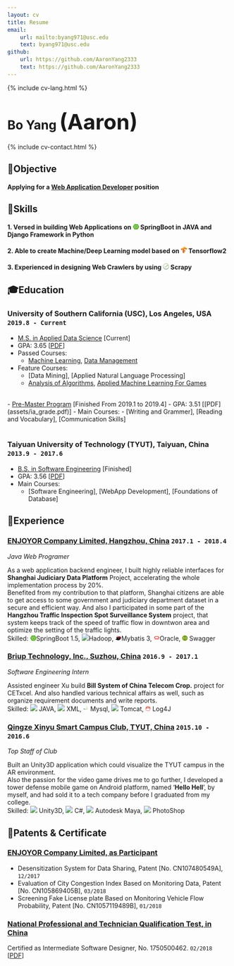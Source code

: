 ```yaml
---
layout: cv
title: Resume
email: 
    url: mailto:byang971@usc.edu
    text: byang971@usc.edu
github:
    url: https://github.com/AaronYang2333
    text: https://github.com/AaronYang2333
---
```

{% include cv-lang.html %}

# Bo __Yang__ <font size="9">(Aaron)</font>

{% include cv-contact.html %}

## <span>&#127919;</span>Objective
#### __Applying for a <u>Web Application Developer</u> position__

## <span>&#128170;</span>Skills
#### __1. Versed in building Web Applications on <span><img src="assets/icons/springboot.png" height="12" width="14"> SpringBoot in JAVA</span> and Django Framework in Python__

#### __2. Able to create Machine/Deep Learning model based on <span><img src="assets/icons/tensorflow.png" height="15" width="14"> Tensorflow2</span>__

#### __3. Experienced in designing Web Crawlers by using <span><img src="assets/icons/scrapy.png" height="14" width="14"> Scrapy</span>__

## <span>&#127891;</span>Education 

### __University of Southern California (USC), Los Angeles, USA__ `2019.8 - Current`

- <u>M.S. in Applied Data Science</u> [Current]
- GPA: 3.65 [[PDF](assets/apds_1.pdf)]
- Passed Courses: 
    - [Machine Learning](https://aaronyang2333.github.io/INF_552/), [Data Management](https://aaronyang2333.github.io/INF_551/)<br>
- Feature Courses: 
    - [Data Mining], [Applied Natural Language Processing]
    - [Analysis of Algorithms](https://aaronyang2333.github.io/CSCI_570/), [Applied Machine Learning For Games](https://aaronyang2333.github.io/CSCI_599/) <br>
<br>
- <u>Pre-Master Program</u>  [Finished From 2019.1 to 2019.4]
- GPA: 3.51 [[PDF](assets/ia_grade.pdf)]
- Main Courses:
    - [Writing and Grammer], [Reading and Vocabulary], [Communication Skills] <br>
<br>

### __Taiyuan University of Technology (TYUT), Taiyuan, China__ `2013.9 - 2017.6`

- <u>B.S. in Software Engineering</u> [Finished]
- GPA: 3.56 [[PDF](assets/typt.pdf)]
- Main Courses: 
    - [Software Engineering], [WebApp Development], [Foundations of Database] <br>

## <span>&#128084;</span>Experience

### [__ENJOYOR Company Limited, Hangzhou, China__]()  `2017.1 - 2018.4`
_Java Web Programer_<br>

As a web application backend engineer, I built highly reliable interfaces for __Shanghai Judiciary Data Platform__ Project, accelerating the whole implementation process by 20%. <br/>Benefited from my contribution to that platform, Shanghai citizens are able to get access to some government and judiciary department dataset in a secure and efficient way. And also I participated in some part of the __Hangzhou Traffic Inspection Spot Surveillance System__ project, that system keeps track of the speed of traffic flow in downtwon area and optimize the setting of the traffic lights. <br>
Skilled: 
<span><img src="assets/icons/springboot.png" height="12" width="14">SpringBoot 1.5</span>, 
<span><img src="https://img.icons8.com/color/14/000000/hadoop-distributed-file-system.png">Hadoop</span>, 
<span><img src="assets/icons/mybatis.png" height="12" width="14">Mybatis 3</span>, 
<span><img src="assets/icons/oracle.png" height="12" width="14">Oracle</span>, 
<span><img src = "assets/icons/swagger.png" height="12" width="12"> Swagger</span>


### [__Briup Technology, Inc., Suzhou, China__]() `2016.9 - 2017.1`
_Software Engineering Intern_<br>

Assisted engineer Xu build __Bill System of China Telecom Crop.__ project for CETxcel. And also handled various technical affairs as well, such as organize requirement documents and write reports.<br>
Skilled: 
<span><img src="https://img.icons8.com/color/14/000000/java-coffee-cup-logo.png"> JAVA</span>, 
<span><img src="https://img.icons8.com/ios/14/000000/placeholder-thumbnail-xml.png"> XML</span>,
<span><img src="assets/icons/mysql.png" height="12" width="12"> Mysql</span>, 
<span><img src="https://img.icons8.com/color/14/000000/tomcat.png"> Tomcat</span>, 
<span><img src = "assets/icons/log4j.png" height="12" width="12"> Log4J</span>


### [__Qingze Xinyu Smart Campus Club, TYUT, China__]() `2015.10 - 2016.6`
_Top Staff of Club_<br>

Built an Unity3D application which could visualize the TYUT campus in the AR environment.<br>
Also the passion for the video game drives me to go further, I developed a tower defense mobile game on Android platform, named ‘__Hello Hell__’, by myself, and had sold it to a tech company before I graduated from my college.<br>
Skilled: 
<span><img src="https://img.icons8.com/ios-filled/14/000000/unity.png"> Unity3D</span>, 
<span><img src="https://img.icons8.com/color/14/000000/c-sharp-logo.png"> C#</span>, 
<span><img src="https://img.icons8.com/color/14/000000/autodesk-maya.png"> Autodesk Maya</span>,
<span><img src="https://img.icons8.com/color/16/000000/adobe-photoshop.png"> PhotoShop</span>

## <span>&#128240;</span>Patents & Certificate

### [__ENJOYOR Company Limited, as Participant__]()
- Desensitization System for Data Sharing, Patent [No. CN107480549A], `12/2017`<br>
- Evaluation of City Congestion Index Based on Monitoring Data, Patent [No. CN105869405B], `03/2018`<br>
- Screening Fake License plate Based on Monitoring Vehicle Flow Probability, Patent [No. CN1057119489B], `01/2018` <br>

### [__National Professional and Technician Qualification Test, in China__]()
Certified as Intermediate Software Designer, No. 1750500462. `02/2018` [[PDF](assets/nptq.pdf)]